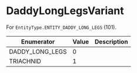 # DaddyLongLegsVariant

For `EntityType.ENTITY_DADDY_LONG_LEGS` (101). 

| Enumerator | Value | Description |
| - | - | - |
| DADDY_LONG_LEGS | 0 |  |
| TRIACHNID | 1 |  |
